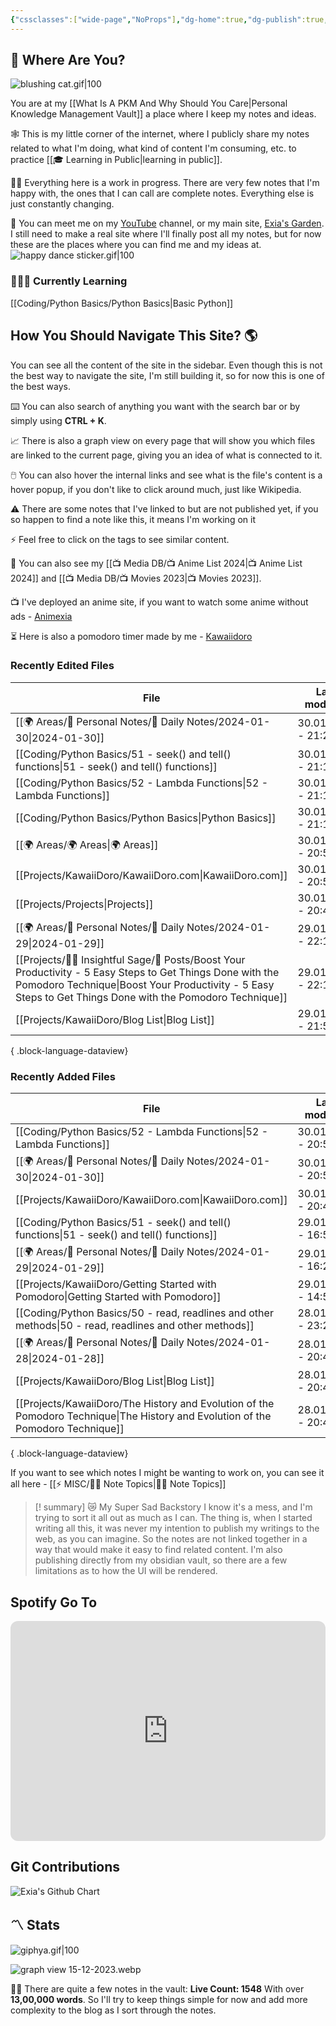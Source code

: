 ```yaml
---
{"cssclasses":["wide-page","NoProps"],"dg-home":true,"dg-publish":true,"permalink":"/000-digital-garden/start-here/","tags":["gardenEntry"],"dgPassFrontmatter":true,"noteIcon":"3","created":"2023-12-10T08:50:33.353+05:30","updated":"2024-01-15T21:43:38.780+05:30"}
---
```


## 🫨 Where Are You?

![blushing cat.gif|100](/img/user/Resources/%F0%9F%93%81%20Files/%F0%9F%93%B8Images/blushing%20cat.gif)

You are at my [[What Is A PKM And Why Should You Care\|Personal Knowledge Management Vault]] a place where I keep my notes and ideas.

🕸️ This is my little corner of the internet, where I publicly share my notes related to what I'm doing, what kind of content I'm consuming, etc. to practice [[🎓 Learning in Public\|learning in public]].

👷🏻 Everything here is a work in progress. There are very few notes that I'm happy with, the ones that I can call are complete notes. Everything else is just constantly changing.

📄 You can meet me on my [YouTube](https://youtube.com/@naamnahihai) channel, or my main site, [Exia's Garden](https://exiasgarden.pages.dev). I still need to make a real site where I'll finally post all my notes, but for now these are the places where you can find me and my ideas at.
![happy dance sticker.gif|100](/img/user/Resources/%F0%9F%93%81%20Files/%F0%9F%93%B8Images/happy%20dance%20sticker.gif)
### 🧑🏻‍💻 Currently Learning
[[Coding/Python Basics/Python Basics\|Basic Python]]
## How You Should Navigate This Site? 🌎
You can see all the content of the site in the sidebar. Even though this is not the best way to navigate the site, I'm still building it, so for now this is one of the best ways.

⌨️ You can also search of anything you want with the search bar or by simply using **CTRL + K**.

📈 There is also a graph view on every page that will show you which files are linked to the current page, giving you an idea of what is connected to it.

🖱️ You can also hover the internal links and see what is the file's content is a hover popup, if you don't like to click around much, just like Wikipedia.

⚠️ There are some notes that I've linked to but are not published yet, if you so happen to find a note like this, it means I'm working on it

⚡ Feel free to click on the tags to see similar content.

🎥 You can also see my [[📺 Media DB/📺 Anime List 2024\|📺 Anime List 2024]] and [[📺 Media DB/📺 Movies 2023\|📺 Movies 2023]].

📺 I've deployed an anime site, if you want to watch some anime without ads - [Animexia](https://anime.insightfulsage.com/)

⏳ Here is also a pomodoro timer made by me - [Kawaiidoro](https://pomodoro.insightfulsage.com)
### Recently Edited Files
| File                                                                                                                                                                                                                       | Last modified      |
| -------------------------------------------------------------------------------------------------------------------------------------------------------------------------------------------------------------------------- | ------------------ |
| [[🌍 Areas/📧 Personal Notes/📓 Daily Notes/2024-01-30\|2024-01-30]]                                                                                                                                                    | 30.01.2024 - 21:22 |
| [[Coding/Python Basics/51 - seek() and tell() functions\|51 - seek() and tell() functions]]                                                                                                                             | 30.01.2024 - 21:19 |
| [[Coding/Python Basics/52 - Lambda Functions\|52 - Lambda Functions]]                                                                                                                                                   | 30.01.2024 - 21:19 |
| [[Coding/Python Basics/Python Basics\|Python Basics]]                                                                                                                                                                   | 30.01.2024 - 21:11 |
| [[🌍 Areas/🌍 Areas\|🌍 Areas]]                                                                                                                                                                                         | 30.01.2024 - 20:57 |
| [[Projects/KawaiiDoro/KawaiiDoro.com\|KawaiiDoro.com]]                                                                                                                                                                  | 30.01.2024 - 20:57 |
| [[Projects/Projects\|Projects]]                                                                                                                                                                                         | 30.01.2024 - 20:49 |
| [[🌍 Areas/📧 Personal Notes/📓 Daily Notes/2024-01-29\|2024-01-29]]                                                                                                                                                    | 29.01.2024 - 22:17 |
| [[Projects/🧓🏻 Insightful Sage/📄 Posts/Boost Your Productivity - 5 Easy Steps to Get Things Done with the Pomodoro Technique\|Boost Your Productivity - 5 Easy Steps to Get Things Done with the Pomodoro Technique]] | 29.01.2024 - 22:14 |
| [[Projects/KawaiiDoro/Blog List\|Blog List]]                                                                                                                                                                            | 29.01.2024 - 21:59 |

{ .block-language-dataview}

### Recently Added Files
| File                                                                                                                                | Last modified      |
| ----------------------------------------------------------------------------------------------------------------------------------- | ------------------ |
| [[Coding/Python Basics/52 - Lambda Functions\|52 - Lambda Functions]]                                                            | 30.01.2024 - 20:59 |
| [[🌍 Areas/📧 Personal Notes/📓 Daily Notes/2024-01-30\|2024-01-30]]                                                             | 30.01.2024 - 20:57 |
| [[Projects/KawaiiDoro/KawaiiDoro.com\|KawaiiDoro.com]]                                                                           | 30.01.2024 - 20:48 |
| [[Coding/Python Basics/51 - seek() and tell() functions\|51 - seek() and tell() functions]]                                      | 29.01.2024 - 16:52 |
| [[🌍 Areas/📧 Personal Notes/📓 Daily Notes/2024-01-29\|2024-01-29]]                                                             | 29.01.2024 - 16:26 |
| [[Projects/KawaiiDoro/Getting Started with Pomodoro\|Getting Started with Pomodoro]]                                             | 29.01.2024 - 14:58 |
| [[Coding/Python Basics/50 - read, readlines and other methods\|50 - read, readlines and other methods]]                          | 28.01.2024 - 23:25 |
| [[🌍 Areas/📧 Personal Notes/📓 Daily Notes/2024-01-28\|2024-01-28]]                                                             | 28.01.2024 - 20:48 |
| [[Projects/KawaiiDoro/Blog List\|Blog List]]                                                                                     | 28.01.2024 - 20:43 |
| [[Projects/KawaiiDoro/The History and Evolution of the Pomodoro Technique\|The History and Evolution of the Pomodoro Technique]] | 28.01.2024 - 20:40 |

{ .block-language-dataview}

If you want to see which notes I might be wanting to work on, you can see it all here - [[⚡ MISC/✍🏻 Note Topics\|✍🏻 Note Topics]]

>[! summary]  😿 My Super Sad Backstory
> I know it's a mess, and I'm trying to sort it all out as much as I can.
The thing is, when I started writing all this, it was never my intention to publish my writings to the web, as you can imagine.
So the notes are not linked together in a way that would make it easy to find related content.
I'm also publishing directly from my obsidian vault, so there are a few limitations as to how the UI will be rendered.

## Spotify Go To
<iframe style="border-radius:12px" src="https://open.spotify.com/embed/playlist/37i9dQZF1EIYpUgYYPrm7Z?utm_source=generator&theme=0" width="100%" height="352" frameBorder="0" allowfullscreen="" allow="autoplay; clipboard-write; encrypted-media; fullscreen; picture-in-picture" loading="lazy"></iframe>

## Git Contributions
<img src="https://ghchart.rshah.org/A020F0/ooexiaoo" alt="Exia's Github Chart" />

## 〽️ Stats
![giphya.gif|100](/img/user/Resources/%F0%9F%93%81%20Files/%F0%9F%93%B8Images/giphya.gif)

![graph view 15-12-2023.webp](/img/user/Resources/%F0%9F%93%81%20Files/%F0%9F%93%B8Images/graph%20view%2015-12-2023.webp)

😵‍💫 There are quite a few notes in the vault:
**Live Count: 1548** With over **13,00,000 words**.
So I'll try to keep things simple for now and add more complexity to the blog as I sort through the notes.